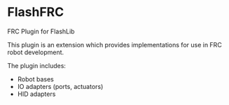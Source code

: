 # FlashFRC
FRC Plugin for FlashLib

This plugin is an extension which provides implementations for use in FRC robot development.

The plugin includes:

- Robot bases
- IO adapters (ports, actuators)
- HID adapters 
